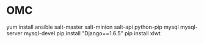 # OMC
yum install ansible salt-master salt-minion salt-api python-pip mysql mysql-server mysql-devel
pip install "Django==1.6.5"
pip install xlwt
